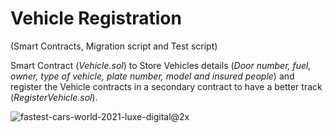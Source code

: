 # Vehicle Registration 
(Smart Contracts, Migration script and Test script)

Smart Contract (*Vehicle.sol*) to Store Vehicles details (*Door number, fuel, owner, type of vehicle, plate number, model and insured people*) and register the Vehicle contracts in a secondary contract to have a better track (*RegisterVehicle.sol*).



![fastest-cars-world-2021-luxe-digital@2x](https://user-images.githubusercontent.com/102038261/197752925-698fd6b0-8e83-49fb-b0e1-a30a217f2bf8.jpg)
